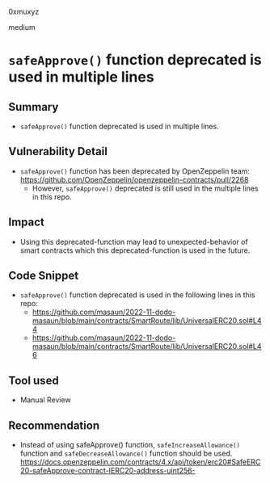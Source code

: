 0xmuxyz

medium

# `safeApprove()` function deprecated is used in multiple lines

## Summary
- `safeApprove()` function deprecated is used in multiple lines.

## Vulnerability Detail
- `safeApprove()` function has been deprecated by OpenZeppelin team: https://github.com/OpenZeppelin/openzeppelin-contracts/pull/2268
   - However, `safeApprove()` deprecated is still used in the multiple lines in this repo.

## Impact
- Using this deprecated-function may lead to unexpected-behavior of smart contracts which this deprecated-function is used in the future.

## Code Snippet
- `safeApprove()` function deprecated is used in the following lines in this repo:
  - https://github.com/masaun/2022-11-dodo-masaun/blob/main/contracts/SmartRoute/lib/UniversalERC20.sol#L44
  - https://github.com/masaun/2022-11-dodo-masaun/blob/main/contracts/SmartRoute/lib/UniversalERC20.sol#L46

## Tool used
- Manual Review

## Recommendation
- Instead of using safeApprove() function, `safeIncreaseAllowance()` function and `safeDecreaseAllowance()` function should be used.
    https://docs.openzeppelin.com/contracts/4.x/api/token/erc20#SafeERC20-safeApprove-contract-IERC20-address-uint256-


